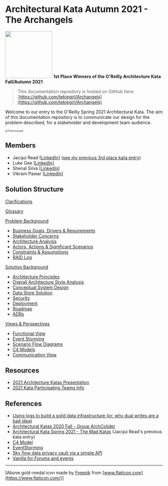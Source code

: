 # Architectural Kata Autumn 2021 - The Archangels

<img src="assets/images/gold-medal.png" width="150" height="150"/> **1st Place Winners of the O'Reilly Architecture Kata Fall/Autumn 2021**

> This documentation repository is hosted on GitHub here: [https://github.com/tekiegirl/Archangels](https://github.com/tekiegirl/Archangels)

Welcome to our entry to the O'Reilly Spring 2021 Architectural Kata. The aim of this documentation repository is to communicate our design for the problem described, for a stakeholder and development team audience.

<img src="assets/images/TheArchangels.png" alt="TheArchangels" style="zoom:50%;" />

## Members
- Jacqui Read [[LinkedIn](https://www.linkedin.com/in/jacquelineread/)] ([see my previous 3rd place kata entry](https://github.com/tekiegirl/TheMadKatas))
- Luke Gee [[LinkedIn](https://www.linkedin.com/in/luke-gee-nbyuk/)]
- Shenal Silva [[LinkedIn](https://www.linkedin.com/in/shenalsilva/)]
- Vikram Pawar [[LinkedIn](https://www.linkedin.com/in/vikrammpawar/)]

## Solution Structure

[Clarifications](Clarifications.md)

[Glossary](Glossary.md)

[Problem Background](1.ProblemBackground/README.md)

- [Business Goals, Drivers & Requirements](1.ProblemBackground/BusinessGoalsDriversAndRequirements.md)
- [Stakeholder Concerns](1.ProblemBackground/StakeholderConcerns.md)
- [Architecture Analysis](1.ProblemBackground/ArchitectureAnalysis.md)
- [Actors, Actions & Significant Scenarios](1.ProblemBackground/ActorsActionsAndSignificantScenarios.md)
- [Constraints & Assumptions](1.ProblemBackground/ConstraintsAndAssumptions.md)
- [RAID Log](1.ProblemBackground/RAID.md)

[Solution Background](2.SolutionBackground/README.md)

- [Architecture Principles](2.SolutionBackground/ArchitecturePrinciples.md)
- [Overall Architecture Style Analysis](2.SolutionBackground/ArchitecturePatterns.md)
- [Conceptual System Design](2.SolutionBackground/Conceptual.md)
- [Data Store Solution](2.SolutionBackground/DataStore.md)
- [Security](2.SolutionBackground/Security.md)
- [Deployment](2.SolutionBackground/Deployment.md)
- [Roadmap](2.SolutionBackground/Roadmap.md)
- [ADRs](4.ADRs/README.md)

[Views & Perspectives](3.ViewsAndPerspectives/README.md)

- [Functional View](3.ViewsAndPerspectives/FunctionalView/README.md)
- [Event Storming](3.ViewsAndPerspectives/EventStorming/README.md)
- [Scenario Flow Diagrams](3.ViewsAndPerspectives/scenarios/README.md)
- [C4 Models](3.ViewsAndPerspectives/C4Models/README.md)
- [Communication View](3.ViewsAndPerspectives/CommunicationView/README.md)

## Resources <a href='#' id='resources'></a>

- [2021 Architecture Katas Presentation](assets/docs/2021-fall-kick-off.pdf)
- [2021 Kata Participating Teams Info](assets/docs/participating-teams-info-katas-fall-2021.pdf)

## References

- [Using logs to build a solid data infrastructure (or: why dual writes are a bad idea)](https://martin.kleppmann.com/2015/05/27/logs-for-data-infrastructure.html)
- [Architectural Katas 2020 Fall - Group ArchColider](https://github.com/ldynia/archcolider)
- [Architectural Kata Spring 2021 - The Mad Katas](https://github.com/tekiegirl/TheMadKatas) (Jacqui Read's previous kata entry)
- [C4 Model](https://c4model.com/)
- [EventStorming](https://www.eventstorming.com/)
- [Sky flow data privacy vault via a simple API](https://www.skyflow.com/)  
- [Vanilla for Forums and events ](https://vanillaforums.com/en/)

---

[Above gold-medal icon made by [Freepik](https://www.freepik.com) from [www.flaticon.com](https://www.flaticon.com/)]
